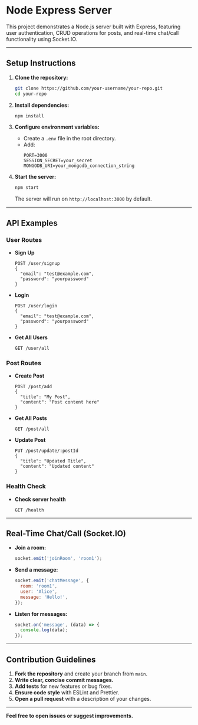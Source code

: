 # Node Express Server

This project demonstrates a Node.js server built with Express, featuring user authentication, CRUD operations for posts, and real-time chat/call functionality using Socket.IO.

---

## Setup Instructions

1. **Clone the repository:**

   ```bash
   git clone https://github.com/your-username/your-repo.git
   cd your-repo
   ```

2. **Install dependencies:**

   ```bash
   npm install
   ```

3. **Configure environment variables:**
   - Create a `.env` file in the root directory.
   - Add:
     ```
     PORT=3000
     SESSION_SECRET=your_secret
     MONGODB_URI=your_mongodb_connection_string
     ```

4. **Start the server:**
   ```bash
   npm start
   ```
   The server will run on `http://localhost:3000` by default.

---

## API Examples

### User Routes

- **Sign Up**

  ```
  POST /user/signup
  {
    "email": "test@example.com",
    "password": "yourpassword"
  }
  ```

- **Login**

  ```
  POST /user/login
  {
    "email": "test@example.com",
    "password": "yourpassword"
  }
  ```

- **Get All Users**
  ```
  GET /user/all
  ```

### Post Routes

- **Create Post**

  ```
  POST /post/add
  {
    "title": "My Post",
    "content": "Post content here"
  }
  ```

- **Get All Posts**

  ```
  GET /post/all
  ```

- **Update Post**
  ```
  PUT /post/update/:postId
  {
    "title": "Updated Title",
    "content": "Updated content"
  }
  ```

### Health Check

- **Check server health**
  ```
  GET /health
  ```

---

## Real-Time Chat/Call (Socket.IO)

- **Join a room:**
  ```js
  socket.emit('joinRoom', 'room1');
  ```
- **Send a message:**
  ```js
  socket.emit('chatMessage', {
    room: 'room1',
    user: 'Alice',
    message: 'Hello!',
  });
  ```
- **Listen for messages:**
  ```js
  socket.on('message', (data) => {
    console.log(data);
  });
  ```

---

## Contribution Guidelines

1. **Fork the repository** and create your branch from `main`.
2. **Write clear, concise commit messages.**
3. **Add tests** for new features or bug fixes.
4. **Ensure code style** with ESLint and Prettier.
5. **Open a pull request** with a description of your changes.

---

**Feel free to open issues or suggest improvements.**
